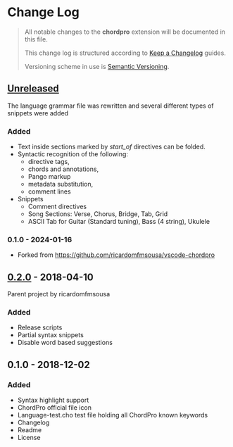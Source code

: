 # Change Log

> All notable changes to the **chordpro** extension will be documented in this file.
>
> This change log is structured according to [Keep a Changelog](https://keepachangelog.com/en/1.0.0/) guides.
>
> Versioning scheme in use is [Semantic Versioning](https://semver.org/spec/v2.0.0.html).

 ## [Unreleased]

The language grammar file was rewritten and several different types of snippets were added

### Added

- Text inside sections marked by _start_of_ directives can be folded.
- Syntactic recognition of the following:
    - directive tags,
    - chords and annotations,
    - Pango markup
    - metadata substitution,
    - comment lines
- Snippets
  - Comment directives
  - Song Sections: Verse, Chorus, Bridge, Tab, Grid
  - ASCII Tab for Guitar (Standard tuning), Bass (4 string), Ukulele

### 0.1.0 - 2024-01-16

- Forked from https://github.com/ricardomfmsousa/vscode-chordpro


## [0.2.0] - 2018-04-10
Parent project by ricardomfmsousa

### Added

- Release scripts
- Partial syntax snippets
- Disable word based suggestions

## 0.1.0 - 2018-12-02

### Added

- Syntax highlight support
- ChordPro official file icon
- Language-test.cho test file holding all ChordPro known keywords
- Changelog
- Readme
- License

[unreleased]: https://github.com/mlos100/vscode-chordpro/compare/0.1.0...HEAD
[0.2.0]: https://github.com/ricardomfmsousa/vscode-chordpro/compare/0.1.0...0.2.0
